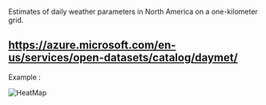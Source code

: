 Estimates of daily weather parameters in North America on a one-kilometer grid.

https://azure.microsoft.com/en-us/services/open-datasets/catalog/daymet/
--------------------------------------------------------------------------------------
Example :

![HeatMap](https://ai4edatasetspublicassets.blob.core.windows.net/assets/aod_images/daymet.png)

